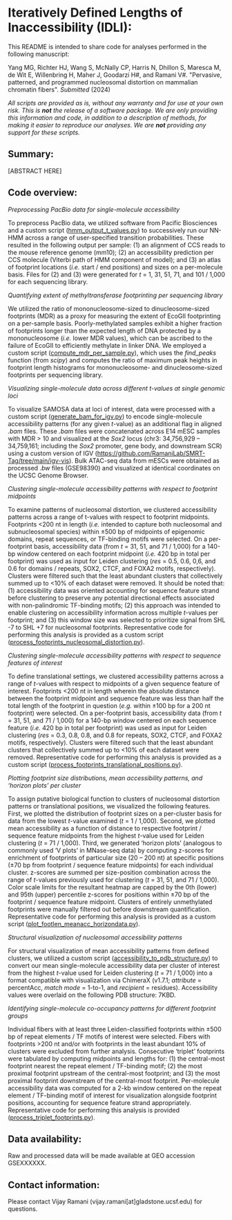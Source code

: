 # Iteratively Defined Lengths of Inaccessibility (IDLI):

This README is intended to share code for analyses performed in the following manuscript:

Yang MG, Richter HJ, Wang S, McNally CP, Harris N, Dhillon S, Maresca M, de Wit E, Willenbring H, Maher J, Goodarzi H#, and Ramani V#. "Pervasive, patterned, and programmed nucleosomal distortion on mammalian chromatin fibers". *Submitted* (2024)

*All scripts are provided as is, without any warranty and for use at your own risk. This is __not__ the release of a software package. We are only providing this information and code, in addition to a description of methods, for making it easier to reproduce our analyses. We are __not__ providing any support for these scripts.*

Summary:
--------------------

[ABSTRACT HERE]

Code overview:
--------------------
*Preprocessing PacBio data for single-molecule accessibility*

To preprocess PacBio data, we utilized software from Pacific Biosciences and a custom script ([hmm_output_t_values.py](https://github.com/RamaniLab/Subnucleosome/blob/main/hmm_output_t_values.py)) to successively run our NN-HMM across a range of user-specified transition probabilities. These resulted in the following output per sample: (1) an alignment of CCS reads to the mouse reference genome (mm10); (2) an accessibility prediction per CCS molecule (Viterbi path of HMM component of model); and (3) an atlas of footprint locations (*i.e.* start / end positions) and sizes on a per-molecule basis. Files for (2) and (3) were generated for *t*  = 1, 31, 51, 71, and 101 / 1,000 for each sequencing library.

*Quantifying extent of methyltransferase footprinting per sequencing library*

We utilized the ratio of mononucleosome-sized to dinucleosome-sized footprints (MDR) as a proxy for measuring the extent of EcoGII footprinting on a per-sample basis. Poorly-methylated samples exhibit a higher fraction of footprints longer than the expected length of DNA protected by a mononucleosome (*i.e.* lower MDR values), which can be ascribed to the failure of EcoGII to efficiently methylate in linker DNA. We employed a custom script ([compute_mdr_per_sample.py](https://github.com/RamaniLab/Subnucleosome/blob/main/compute_mdr_per_sample.py)), which uses the *find_peaks* function (from *scipy*) and computes the ratio of maximum peak heights in footprint length histograms for mononucleosome- and dinucleosome-sized footprints per sequencing library.

*Visualizing single-molecule data across different t-values at single genomic loci*

To visualize SAMOSA data at loci of interest, data were processed with a custom script ([generate_bam_for_igv.py](https://github.com/RamaniLab/Subnucleosome/blob/main/generate_bam_for_igv.py)) to encode single-molecule accessibility patterns (for any given *t*-value) as an additional flag in aligned *.bam* files. These *.bam* files were concatenated across E14 mESC samples with MDR > 10 and visualized at the *Sox2* locus (chr3: 34,756,929 – 34,759,161; including the *Sox2* promoter, gene body, and downstream SCR) using a custom version of IGV (https://github.com/RamaniLab/SMRT-Tag/tree/main/igv-vis). Bulk ATAC-seq data from mESCs were obtained as processed *.bw* files (GSE98390) and visualized at identical coordinates on the UCSC Genome Browser.

*Clustering single-molecule accessibility patterns with respect to footprint midpoints*

To examine patterns of nucleosomal distortion, we clustered accessibility patterns across a range of t-values with respect to footprint midpoints. Footprints <200 nt in length (*i.e.* intended to capture both nucleosomal and subnucleosomal species) within ±500 bp of midpoints of epigenomic domains, repeat sequences, or TF-binding motifs were selected. On a per-footprint basis, accessibility data (from *t* = 31, 51, and 71 / 1,000) for a 140-bp window centered on each footprint midpoint (*i.e.* 420 bp in total per footprint) was used as input for Leiden clustering (*res* = 0.5, 0.6, 0,6, and 0.6 for domains / repeats, SOX2, CTCF, and FOXA2 motifs, respectively). Clusters were filtered such that the least abundant clusters that collectively summed up to <10% of each dataset were removed. It should be noted that: (1) accessibility data was oriented accounting for sequence feature strand before clustering to preserve any potential directional effects associated with non-palindromic TF-binding motifs; (2) this approach was intended to enable clustering on accessibility information across multiple *t*-values per footprint; and (3) this window size was selected to prioritize signal from SHL -7 to SHL +7 for nucleosomal footprints. Representative code for performing this analysis is provided as a custom script ([process_footprints_nucleosomal_distortion.py](https://github.com/RamaniLab/Subnucleosome/blob/main/process_footprints_nucleosomal_distortion.py)).

*Clustering single-molecule accessibility patterns with respect to sequence features of interest*

To define translational settings, we clustered accessibility patterns across a range of *t*-values with respect to midpoints of a given sequence feature of interest. Footprints <200 nt in length wherein the absolute distance between the footprint midpoint and sequence feature was less than half the total length of the footprint in question (*e.g.* within ±100 bp for a 200 nt footprint) were selected. On a per-footprint basis, accessibility data (from *t* = 31, 51, and 71 / 1,000) for a 140-bp window centered on each sequence feature (*i.e.* 420 bp in total per footprint) was used as input for Leiden clustering (*res* = 0.3, 0.8, 0.8, and 0.8 for repeats, SOX2, CTCF, and FOXA2 motifs, respectively). Clusters were filtered such that the least abundant clusters that collectively summed up to <10% of each dataset were removed. Representative code for performing this analysis is provided as a custom script ([process_footprints_translational_positions.py](https://github.com/RamaniLab/Subnucleosome/blob/main/process_footprints_translational_positions.py)).

*Plotting footprint size distributions, mean accessibility patterns, and ‘horizon plots’ per cluster*

To assign putative biological function to clusters of nucleosomal distortion patterns or translational positions, we visualized the following features. First, we plotted the distribution of footprint sizes on a per-cluster basis for data from the lowest *t*-value examined (*t* = 1 / 1,000). Second, we plotted mean accessibility as a function of distance to respective footprint / sequence feature midpoints from the highest *t*-value used for Leiden clustering (*t* = 71 / 1,000). Third, we generated ‘horizon plots’ (analogous to commonly used ‘V plots’ in MNase-seq data) by computing z-scores for enrichment of footprints of particular size (20 – 200 nt) at specific positions (±70 bp from footprint / sequence feature midpoints) for each individual cluster. z-scores are summed per size-position combination across the range of *t*-values previously used for clustering (*t* = 31, 51, and 71 / 1,000). Color scale limits for the resultant heatmap are capped by the 0th (lower) and 95th (upper) percentile z-scores for positions within ±70 bp of the footprint / sequence feature midpoint. Clusters of entirely unmethylated footprints were manually filtered out before downstream quantification. Representative code for performing this analysis is provided as a custom script ([plot_footlen_meanacc_horizondata.py](https://github.com/RamaniLab/Subnucleosome/blob/main/plot_footlen_meanacc_horizondata.py)).

*Structural visualization of nucleosomal accessibility patterns*

For structural visualization of mean accessibility patterns from defined clusters, we utilized a custom script ([accessibility_to_pdb_structure.py](https://github.com/RamaniLab/Subnucleosome/blob/main/accessibility_to_pdb_structure.py)) to convert our mean single-molecule accessibility data per cluster of interest from the highest *t*-value used for Leiden clustering (*t* = 71 / 1,000) into a format compatible with visualization via ChimeraX (v1.7.1; *attribute* = percentAcc, *match mode* = 1-to-1, and *recipient* = residues). Accessibility values were overlaid on the following PDB structure: 7KBD.

*Identifying single-molecule co-occupancy patterns for different footprint groups*

Individual fibers with at least three Leiden-classified footprints within ±500 bp of repeat elements / TF motifs of interest were selected. Fibers with footprints >200 nt and/or with footprints in the least abundant 10% of clusters were excluded from further analysis. Consecutive ‘triplet’ footprints were tabulated by computing midpoints and lengths for: (1) the central-most footprint nearest the repeat element / TF-binding motif; (2) the most proximal footprint upstream of the central-most footprint; and (3) the most proximal footprint downstream of the central-most footprint. Per-molecule accessibility data was computed for a 2-kb window centered on the repeat element / TF-binding motif of interest for visualization alongside footprint positions, accounting for sequence feature strand appropriately. Representative code for performing this analysis is provided ([process_triplet_footprints.py](https://github.com/RamaniLab/Subnucleosome/blob/main/process_triplet_footprints.py)).

Data availability:
--------------------
Raw and processed data will be made available at GEO accession GSEXXXXXX.

Contact information:
--------------------
Please contact Vijay Ramani (vijay.ramani[at]gladstone.ucsf.edu) for questions.
